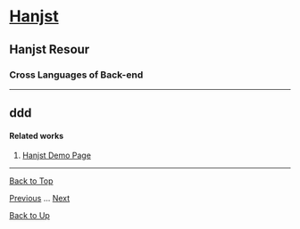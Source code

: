 # [Hanjst](/hanjst/index)
## Hanjst Resour
### Cross Languages of Back-end
---
ddd
---

#### Related works

1. [Hanjst Demo Page](https://ufqi.com/dev/hanjst/)


---

[Back to Top](/hanjst/data-in-json)

[Previous](./hanjst-replacement) ... [Next](./)

[Back to Up](/hanjst/index)
<!--stackedit_data:
eyJoaXN0b3J5IjpbNjIwOTA1MDIzXX0=
-->